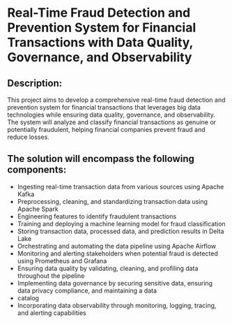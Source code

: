 # Real-Time Fraud Detection and Prevention System for Financial Transactions with Data Quality, Governance, and Observability



## Description:

This project aims to develop a comprehensive real-time fraud detection and prevention system for financial transactions
that leverages big data technologies while ensuring data quality, governance, and observability. The system will analyze
and classify financial transactions as genuine or potentially fraudulent, helping financial companies prevent fraud and
reduce losses.

## The solution will encompass the following components:

* Ingesting real-time transaction data from various sources using Apache Kafka
* Preprocessing, cleaning, and standardizing transaction data using Apache Spark
* Engineering features to identify fraudulent transactions
* Training and deploying a machine learning model for fraud classification
* Storing transaction data, processed data, and prediction results in Delta Lake
* Orchestrating and automating the data pipeline using Apache Airflow
* Monitoring and alerting stakeholders when potential fraud is detected using Prometheus and Grafana
* Ensuring data quality by validating, cleaning, and profiling data throughout the pipeline
* Implementing data governance by securing sensitive data, ensuring data privacy compliance, and maintaining a data
* catalog
* Incorporating data observability through monitoring, logging, tracing, and alerting capabilities

